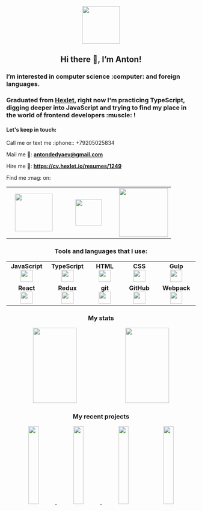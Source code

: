 <div align="center">
  <img src="https://media.giphy.com/media/USV0ym3bVWQJJmNu3N/giphy.gif" width="100">

  <h2 align="center">Hi there 👋, I’m Anton!</h2>
</div>

  <h3>I’m interested in computer science :computer: and foreign languages.</h3>

  
  <h3>Graduated from <a href="https://ru.hexlet.io/">Hexlet</a>, right now I'm practicing TypeScript, digging deeper into JavaScript and trying to find my place in the world of frontend developers :muscle: !
  </h3>
  
  <h4>Let's keep in touch:</h4>
  <p>Call me or text me :iphone:: +79205025834</p>

  Mail me :email::  **antondedyaev@gmail.com**
  
  Hire me :briefcase:: **https://cv.hexlet.io/resumes/1249**

  <p>Find me :mag: on:</p>

  <table width="400px">
      <tbody>
          <tr>
              <td width="130px" align="center">
              <a href="https://t.me/dedyaev_anton"><img src="https://img.shields.io/badge/-Telegram-0088cc?style=flat-square&logo=Telegram&logoColor=white" width="100"></a>
              </td>
              <td width="130px" align="center">
              <a href="https://ru.hexlet.io/u/antonnewby"><img src="https://cdn2.hexlet.io/assets/logo_en-303016bc81a00719859068f3e01c5d319ed916296621e1025491cc69f052ec84.svg" width="70"></a>
              </td>
              <td width="130px" align="center">
              <a href="https://www.linkedin.com/in/anton-dedyaev-08250156/zluvsand/"><img src="https://img.shields.io/badge/linkedin-%230077B5.svg?style=for-the-badge&logo=linkedin" width="130"></a>
              </td>
          </tr>
      </tbody>
  </table>
  
  

<div align="center">
  <h3>Tools and languages that I use:</h3>
          

<table width="320px">
    <tbody>
        <tr valign="top">
            <td width="100px" align="center">
              <span><strong>JavaScript</strong></span><br>
              <img height="32px" src="https://cdn.jsdelivr.net/gh/devicons/devicon/icons/javascript/javascript-original.svg">
            </td>
            <td width="100px" align="center">
              <span><strong>TypeScript</strong></span><br>
              <img height="32px" src="https://cdn.jsdelivr.net/gh/devicons/devicon/icons/typescript/typescript-original.svg">
            </td>
            <td width="100px" align="center">
              <span><strong>HTML</strong></span><br>
              <img height="32" src="https://cdn.jsdelivr.net/gh/devicons/devicon/icons/html5/html5-original.svg">
            </td>
            <td width="100px" align="center">
              <span><strong>CSS</strong></span><br>
              <img height="32px" src="https://cdn.jsdelivr.net/gh/devicons/devicon/icons/css3/css3-original.svg">
            </td>
            <td width="100px" align="center">
              <span><strong>Gulp</strong></span><br>
              <img height="32" src="https://cdn.jsdelivr.net/gh/devicons/devicon/icons/gulp/gulp-plain.svg" />
            </td>         
        </tr>
        <tr valign="top">
            <td width="100px" align="center">
              <span><strong>React</strong></span><br>
              <img height="32px" src="https://cdn.jsdelivr.net/gh/devicons/devicon/icons/react/react-original.svg">
            </td>
            <td width="100px" align="center">
              <span><strong>Redux</strong></span><br>
              <img height="32px" src="https://cdn.jsdelivr.net/gh/devicons/devicon/icons/redux/redux-original.svg" />
            </td>
            <td width="100px" align="center">
              <span><strong>git</strong></span><br>
              <img height="32px" src="https://cdn.jsdelivr.net/gh/devicons/devicon/icons/git/git-plain.svg">
            </td>
            <td width="100px" align="center">
              <span><strong>GitHub</strong></span><br>
              <img height="32px" src="https://cdn.jsdelivr.net/gh/devicons/devicon/icons/github/github-original.svg">
            </td>
            <td width="100px" align="center">
              <span><strong>Webpack</strong></span><br>
              <img height="32px" src="https://cdn.jsdelivr.net/gh/devicons/devicon/icons/webpack/webpack-original.svg">
            </td>
        </tr>
    </tbody>
</table>

  <h3>My stats</h3>

<img src="https://github-readme-stats-sigma-five.vercel.app/api?username=antonDedyaev&show_icons=true&theme=react" width="48%" height="200"/>  <img src="https://github-readme-stats-sigma-five.vercel.app/api/top-langs?username=antonDedyaev&layout=compact" width="48%" height="200"/>

<h3>My recent projects</h3>
 
<a href="https://github.com/antonDedyaev/frontend-project-lvl1"><img src="https://github-readme-stats-sigma-five.vercel.app/api/pin/?username=antonDedyaev&repo=frontend-project-lvl1" width="23%"/> </a><a href="https://github.com/antonDedyaev/frontend-project-lvl2"><img src="https://github-readme-stats-sigma-five.vercel.app/api/pin/?username=antonDedyaev&repo=frontend-project-lvl2" width="23%"/> </a><a href="https://github.com/antonDedyaev/frontend-project-lvl3"><img src="https://github-readme-stats-sigma-five.vercel.app/api/pin/?username=antonDedyaev&repo=frontend-project-lvl3" width="23%"/></a> <a href="https://github.com/antonDedyaev/frontend-project-12"><img src="https://github-readme-stats-sigma-five.vercel.app/api/pin/?username=antonDedyaev&repo=frontend-project-12" width="23%"/> </a>


